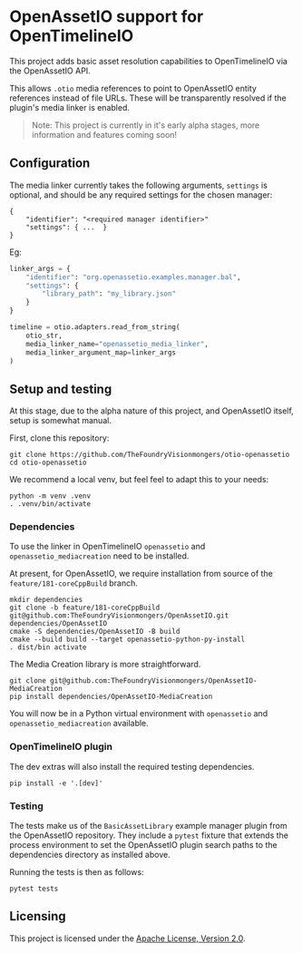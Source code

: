 # OpenAssetIO support for OpenTimelineIO

This project adds basic asset resolution capabilities to OpenTimelineIO
via the OpenAssetIO API.

This allows `.otio` media references to point to OpenAssetIO entity
references instead of file URLs. These will be transparently resolved if
the plugin's media linker is enabled.

> Note: This project is currently in it's early alpha stages, more
> information and features coming soon!

## Configuration

The media linker currently takes the following arguments, `settings` is
optional, and should be any required settings for the chosen manager:

```
{
    "identifier": "<required manager identifier>"
    "settings": { ...  }
}
```

Eg:

```python
linker_args = {
    "identifier": "org.openassetio.examples.manager.bal",
    "settings": {
        "library_path": "my_library.json"
    }
}

timeline = otio.adapters.read_from_string(
    otio_str,
    media_linker_name="openassetio_media_linker",
    media_linker_argument_map=linker_args
)
```

## Setup and testing

At this stage, due to the alpha nature of this project, and OpenAssetIO
itself, setup is somewhat manual.

First, clone this repository:

```shell
git clone https://github.com/TheFoundryVisionmongers/otio-openassetio
cd otio-openassetio
```

We recommend a local venv, but feel feel to adapt this to your needs:

```shell
python -m venv .venv
. .venv/bin/activate
```

### Dependencies

To use the linker in OpenTimelineIO `openassetio` and
`openassetio_mediacreation` need to be installed.

At present, for OpenAssetIO, we require installation from source of the
`feature/181-coreCppBuild` branch.

```shell
mkdir dependencies
git clone -b feature/181-coreCppBuild git@github.com:TheFoundryVisionmongers/OpenAssetIO.git dependencies/OpenAssetIO
cmake -S dependencies/OpenAssetIO -B build
cmake --build build --target openassetio-python-py-install
. dist/bin activate
```

The Media Creation library is more straightforward.

```shell
git clone git@github.com:TheFoundryVisionmongers/OpenAssetIO-MediaCreation
pip install dependencies/OpenAssetIO-MediaCreation
```

You will now be in a Python virtual environment with `openassetio` and `openassetio_mediacreation` available.

### OpenTimelineIO plugin

The dev extras will also install the required testing dependencies.

```shell
pip install -e '.[dev]'
```

### Testing

The tests make us of the `BasicAssetLibrary` example manager plugin from
the OpenAssetIO repository. They include a `pytest` fixture that extends
the process environment to set the OpenAssetIO plugin search paths to
the dependencies directory as installed above.

Running the tests is then as follows:

```shell
pytest tests
```

## Licensing

This project is licensed under the
[Apache License, Version 2.0](https://www.apache.org/licenses/LICENSE-2.0.txt).
